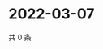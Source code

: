 # 2022-03-07

共 0 条

<!-- BEGIN WEIBO -->
<!-- 最后更新时间 Mon Mar 07 2022 19:12:38 GMT+0800 (China Standard Time) -->

<!-- END WEIBO -->
